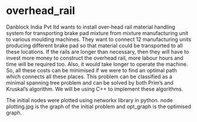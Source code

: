# overhead_rail

Danblock India Pvt ltd wants to install over-head rail material handling system for transporting brake pad mixture from mixture manufacturing unit to various moulding machines. They want to connect 12 manufacturing units producing different brake pad so that material could be transported to all these locations. If the rails are longer than necessary, then they will have to invest more money to construct the overhead rail, more labour hours and time will be required too. Also, it would take longer to operate the machine. So, all these costs can be minimised if we were to find an optimal path which connects all these places. This problem can be classified as a minimal spanning tree problem and can be solved by both Prim’s and Kruskal’s algorithm. We will be using C++ to implement these algorithms.

The initial nodes were plotted using networkx library in python.
node plotting.jpg is the graph of the initial problem and opt_graph is the optimised graph.


